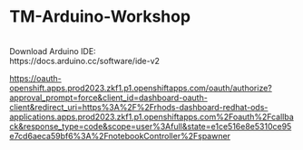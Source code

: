 # TM-Arduino-Workshop
<br>
Download Arduino IDE: <br>
https://docs.arduino.cc/software/ide-v2


https://oauth-openshift.apps.prod2023.zkf1.p1.openshiftapps.com/oauth/authorize?approval_prompt=force&client_id=dashboard-oauth-client&redirect_uri=https%3A%2F%2Frhods-dashboard-redhat-ods-applications.apps.prod2023.zkf1.p1.openshiftapps.com%2Foauth%2Fcallback&response_type=code&scope=user%3Afull&state=e1ce516e8e5310ce95e7cd6aeca59bf6%3A%2FnotebookController%2Fspawner
